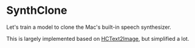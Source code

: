 # SynthClone

Let's train a model to clone the Mac's built-in speech synthesizer.

This is largely implemented based on [HCText2Image](https://github.com/unixpickle/HCText2Image), but simplified a lot.
